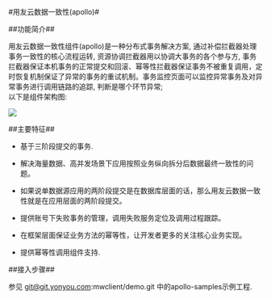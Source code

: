 #用友云数据一致性(apollo)#

##功能简介##

用友云数据一致性组件(apollo)是一种分布式事务解决方案, 通过补偿拦截器处理事务一致性的核心流程运转, 资源协调拦截器用以协调大事务的各个参与方, 事务拦截器保证本机事务的正常提交和回滚、幂等性拦截器保证事务不被重复调用，定时恢复机制保证了异常的事务的重试机制。事务监控页面可以监控异常事务及对异常事务进行调用链路的追踪, 判断是哪个环节异常; <br/>以下是组件架构图:

![](images/architecture.png)


##主要特征##


- 基于三阶段提交的事务.

- 解决海量数据、高并发场景下应用按照业务纵向拆分后数据最终一致性的问题。

- 如果说单数据源应用的两阶段提交是在数据库层面的话，那么用友云数据一致性就是在应用层面的两阶段提交。

- 提供账号下失败事务的管理，调用失败服务定位及调用过程跟踪。

- 在框架层面保证业务方法的幂等性，让开发者更多的关注核心业务实现。

- 提供幂等性调用组件支持.


##接入步骤##

参见 git@git.yonyou.com:mwclient/demo.git 中的apollo-samples示例工程.


